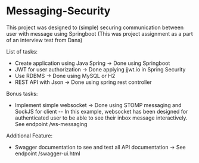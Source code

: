 # Messaging-Security

This project was designed to (simple) securing communication between user with message using Springboot (This was project assignment as a part of an interview test from Dana)

List of tasks:
* Create application using Java Spring -> Done using Springboot
* JWT for user authorization -> Done applying jjwt.io in Spring Security
* Use RDBMS -> Done using MySQL or H2
* REST API with Json -> Done using spring rest controller

Bonus tasks:
* Implement simple websocket -> Done using STOMP messaging and SockJS for client
-- In this example, websocket has been designed for authenticated user to be able to see their inbox message interactively. See endpoint /ws-messaging

Additional Feature:
* Swagger documentation to see and test all API documentation -> See endpoint /swagger-ui.html
